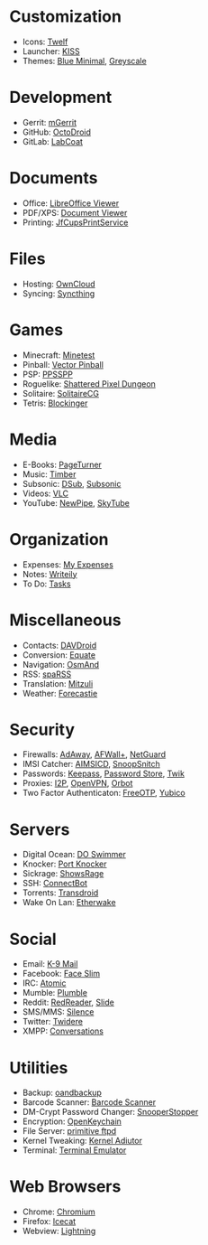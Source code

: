 # Customization
* Icons: [Twelf](https://f-droid.org/repository/browse/?fdfilter=twelf&fdid=org.twelf.cmtheme)
* Launcher: [KISS](https://f-droid.org/repository/browse/?fdfilter=kiss&fdid=fr.neamar.kiss)
* Themes: [Blue Minimal](https://f-droid.org/repository/browse/?fdfilter=blue+minimal&fdid=de.baumann.thema), [Greyscale](https://f-droid.org/repository/browse/?fdfilter=grey&fdid=it.lucci.cm.greyscaletheme)

# Development
* Gerrit: [mGerrit](https://f-droid.org/repository/browse/?fdfilter=gerrit&fdid=com.jbirdvegas.mgerrit)
* GitHub: [OctoDroid](https://f-droid.org/repository/browse/?fdfilter=github&fdid=com.gh4a&)
* GitLab: [LabCoat](https://f-droid.org/repository/browse/?fdfilter=labcoat&fdid=com.commit451.gitlab)

# Documents
* Office: [LibreOffice Viewer](https://f-droid.org/repository/browse/?fdfilter=document+viewer&fdid=org.documentfoundation.libreoffice)
* PDF/XPS: [Document Viewer](https://f-droid.org/repository/browse/?fdfilter=document+viewer&fdid=org.sufficientlysecure.viewer) 
* Printing: [JfCupsPrintService](https://f-droid.org/repository/browse/?fdfilter=jfcups&fdid=com.jonbanjo.cupsprintservice)

# Files
* Hosting: [OwnCloud](https://f-droid.org/repository/browse/?fdfilter=owncloud&fdid=com.owncloud.android)
* Syncing: [Syncthing](https://f-droid.org/repository/browse/?fdfilter=syncthing&fdid=com.nutomic.syncthingandroid)

# Games
* Minecraft: [Minetest](https://f-droid.org/repository/browse/?fdfilter=minetest&fdid=net.minetest.minetest)
* Pinball: [Vector Pinball](https://f-droid.org/repository/browse/?fdfilter=vector+pinball&fdid=com.dozingcatsoftware.bouncy)
* PSP: [PPSSPP](https://f-droid.org/repository/browse/?fdfilter=ppsspp&fdid=org.ppsspp.ppsspp)
* Roguelike: [Shattered Pixel Dungeon](https://f-droid.org/repository/browse/?fdfilter=shattered+pixel+dungeon&fdid=com.shatteredpixel.shatteredpixeldungeon)
* Solitaire: [SolitaireCG](https://f-droid.org/repository/browse/?fdfilter=solitaire&fdid=net.sourceforge.solitaire_cg)
* Tetris: [Blockinger](https://f-droid.org/repository/browse/?fdfilter=blockinger&fdid=org.blockinger.game)

# Media
* E-Books: [PageTurner](https://f-droid.org/repository/browse/?fdfilter=pageturner&fdid=net.nightwhistler.pageturner)
* Music: [Timber](https://f-droid.org/repository/browse/?fdfilter=music&fdid=naman14.timber&fdpage=2)
* Subsonic: [DSub](https://f-droid.org/repository/browse/?fdfilter=subsonic&fdid=github.daneren2005.dsub), [Subsonic](https://f-droid.org/repository/browse/?fdfilter=subsonic&fdid=net.sourceforge.subsonic.androidapp)
* Videos: [VLC](https://f-droid.org/repository/browse/?fdfilter=vlc&fdid=org.videolan.vlc)
* YouTube: [NewPipe](https://f-droid.org/repository/browse/?fdfilter=newpipe&fdid=org.schabi.newpipe), [SkyTube](https://f-droid.org/repository/browse/?fdfilter=skytube&fdid=free.rm.skytube.oss)

# Organization
* Expenses: [My Expenses](https://f-droid.org/repository/browse/?fdfilter=expenses&fdid=org.totschnig.myexpenses)
* Notes: [Writeily](https://f-droid.org/repository/browse/?fdfilter=markdown&fdid=me.writeily)
* To Do: [Tasks](https://f-droid.org/repository/browse/?fdfilter=tasks&fdid=org.tasks)

# Miscellaneous
* Contacts: [DAVDroid](https://f-droid.org/repository/browse/?fdfilter=davdroid&fdid=at.bitfire.davdroid)
* Conversion: [Equate](https://f-droid.org/repository/browse/?fdfilter=equate&fdid=com.llamacorp.equate)
* Navigation: [OsmAnd](https://f-droid.org/repository/browse/?fdfilter=osmand&fdid=net.osmand.plus)
* RSS: [spaRSS](https://f-droid.org/repository/browse/?fdfilter=sparss&fdid=net.etuldan.sparss.floss)
* Translation: [Mitzuli](https://f-droid.org/repository/browse/?fdfilter=mitzuli&fdid=com.mitzuli)
* Weather: [Forecastie](https://f-droid.org/repository/browse/?fdfilter=forecastie&fdid=cz.martykan.forecastie)

# Security
* Firewalls: [AdAway](https://f-droid.org/repository/browse/?fdfilter=adaway&fdid=org.adaway), [AFWall+](https://f-droid.org/repository/browse/?fdfilter=afwall&fdid=dev.ukanth.ufirewall), [NetGuard](https://f-droid.org/repository/browse/?fdfilter=netguard&fdid=eu.faircode.netguard)
* IMSI Catcher: [AIMSICD](https://f-droid.org/repository/browse/?fdfilter=aimsicd&fdid=com.SecUpwN.AIMSICD), [SnoopSnitch](https://f-droid.org/repository/browse/?fdfilter=snoopsnitch&fdid=de.srlabs.snoopsnitch)
* Passwords: [Keepass](https://f-droid.org/repository/browse/?fdfilter=keepass&fdid=com.android.keepass), [Password Store](https://f-droid.org/repository/browse/?fdfilter=password+store&fdid=com.zeapo.pwdstore), [Twik](https://f-droid.org/repository/browse/?fdfilter=twik&fdid=com.reddyetwo.hashmypass.app)
* Proxies: [I2P](https://f-droid.org/repository/browse/?fdfilter=i2p&fdid=net.i2p.android.router), [OpenVPN](https://f-droid.org/repository/browse/?fdfilter=openvpn&fdid=de.blinkt.openvpn), [Orbot](https://f-droid.org/repository/browse/?fdfilter=orbot&fdid=org.torproject.android)
* Two Factor Authenticaton: [FreeOTP](https://f-droid.org/repository/browse/?fdfilter=freeotp&fdid=org.fedorahosted.freeotp), [Yubico](https://f-droid.org/repository/browse/?fdfilter=yubico&fdid=com.yubico.yubioath)

# Servers
* Digital Ocean: [DO Swimmer](https://f-droid.org/repository/browse/?fdfilter=do+swimmer&fdid=com.yassirh.digitalocean)
* Knocker: [Port Knocker](https://f-droid.org/repository/browse/?fdfilter=port+knocker&fdid=com.xargsgrep.portknocker)
* Sickrage: [ShowsRage](https://f-droid.org/repository/browse/?fdfilter=sickrage&fdid=com.mgaetan89.showsrage)
* SSH: [ConnectBot](https://f-droid.org/repository/browse/?fdfilter=connectbot&fdid=org.connectbot)
* Torrents: [Transdroid](https://f-droid.org/repository/browse/?fdfilter=transdroid&fdid=org.transdroid.full)
* Wake On Lan: [Etherwake](https://f-droid.org/repository/browse/?fdfilter=etherwake&fdid=org.schabi.etherwake)

# Social
* Email: [K-9 Mail](https://f-droid.org/repository/browse/?fdfilter=openkeychain&fdid=com.fsck.k9)
* Facebook: [Face Slim](https://f-droid.org/repository/browse/?fdfilter=face+slim&fdid=org.indywidualni.fblite)
* IRC: [Atomic](https://f-droid.org/repository/browse/?fdfilter=atomic&fdid=indrora.atomic)
* Mumble: [Plumble](https://f-droid.org/repository/browse/?fdfilter=orbot&fdid=com.morlunk.mumbleclient)
* Reddit: [RedReader](https://f-droid.org/repository/browse/?fdfilter=redreader&fdid=org.quantumbadger.redreader), [Slide](https://f-droid.org/repository/browse/?fdid=me.ccrama.redditslide)
* SMS/MMS: [Silence](https://f-droid.org/repository/browse/?fdfilter=silence&fdid=org.smssecure.smssecure)
* Twitter: [Twidere](https://f-droid.org/repository/browse/?fdfilter=twidere&fdid=org.mariotaku.twidere)
* XMPP: [Conversations](https://f-droid.org/repository/browse/?fdfilter=conversations&fdid=eu.siacs.conversations)

# Utilities
* Backup: [oandbackup](https://f-droid.org/repository/browse/?fdfilter=oandbackup&fdid=dk.jens.backup)
* Barcode Scanner: [Barcode Scanner](https://f-droid.org/repository/browse/?fdfilter=barcode+scanner&fdid=com.google.zxing.client.android)
* DM-Crypt Password Changer: [SnooperStopper](https://f-droid.org/repository/browse/?fdfilter=eutopia&fdid=cz.eutopia.snooperstopper)
* Encryption: [OpenKeychain](https://f-droid.org/repository/browse/?fdfilter=openkeychain&fdid=org.sufficientlysecure.keychain)
* File Server: [primitive ftpd](https://f-droid.org/repository/browse/?fdfilter=ftp&fdid=org.primftpd)
* Kernel Tweaking: [Kernel Adiutor](https://f-droid.org/repository/browse/?fdfilter=kernel+adiutor&fdid=com.grarak.kerneladiutor)
* Terminal: [Terminal Emulator](https://f-droid.org/repository/browse/?fdfilter=terminal&fdid=jackpal.androidterm)

# Web Browsers
* Chrome: [Chromium](https://f-droid.org/repository/browse/?fdfilter=chromium&fdid=com.anddevw.getchromium)
* Firefox: [Icecat](https://f-droid.org/repository/browse/?fdfilter=icecat&fdid=org.gnu.icecat)
* Webview: [Lightning](https://f-droid.org/repository/browse/?fdfilter=lightning&fdid=acr.browser.lightning)
